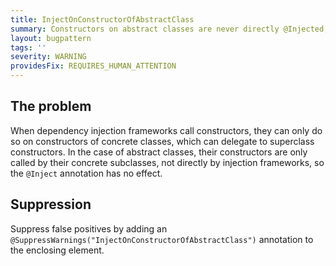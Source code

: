 ```yaml
---
title: InjectOnConstructorOfAbstractClass
summary: Constructors on abstract classes are never directly @Injected, only the constructors of their subclasses can be @Inject'ed.
layout: bugpattern
tags: ''
severity: WARNING
providesFix: REQUIRES_HUMAN_ATTENTION
---
```


<!--
*** AUTO-GENERATED, DO NOT MODIFY ***
To make changes, edit the @BugPattern annotation or the explanation in docs/bugpattern.
-->

## The problem
When dependency injection frameworks call constructors, they can only do so on constructors of concrete classes, which can delegate to superclass constructors. In the case of abstract classes, their constructors are only called by their concrete subclasses, not directly by injection frameworks, so the `@Inject` annotation has no effect.

## Suppression
Suppress false positives by adding an `@SuppressWarnings("InjectOnConstructorOfAbstractClass")` annotation to the enclosing element.
